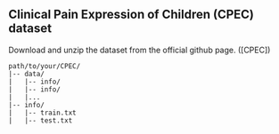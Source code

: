 ## Clinical Pain Expression of Children (CPEC) dataset

Download and unzip the dataset from the official github page. ([CPEC])

```
path/to/your/CPEC/
|-- data/
|   |-- info/
|   |-- info/
|   |...
|-- info/
|   |-- train.txt
|   |-- test.txt
```